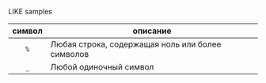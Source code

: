 LIKE samples

| символ | описание |
|:----:|------|
| `%` | Любая строка, содержащая ноль или более символов |
| `_` | Любой одиночный символ |